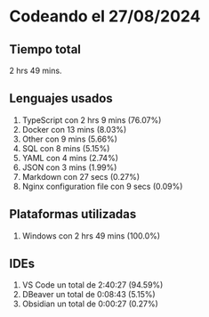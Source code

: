 # Codeando el 27/08/2024

## Tiempo total
2 hrs 49 mins.

## Lenguajes usados
1. TypeScript con 2 hrs 9 mins (76.07%)
1. Docker con 13 mins (8.03%)
1. Other con 9 mins (5.66%)
1. SQL con 8 mins (5.15%)
1. YAML con 4 mins (2.74%)
1. JSON con 3 mins (1.99%)
1. Markdown con 27 secs (0.27%)
1. Nginx configuration file con 9 secs (0.09%)

## Plataformas utilizadas
1. Windows con 2 hrs 49 mins (100.0%)

## IDEs
1. VS Code un total de 2:40:27 (94.59%)
1. DBeaver un total de 0:08:43 (5.15%)
1. Obsidian un total de 0:00:27 (0.27%)
